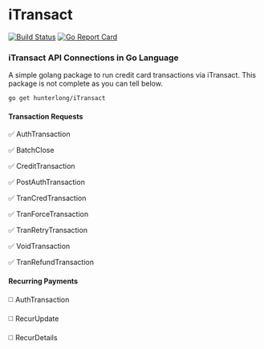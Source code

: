 # iTransact
[![Build Status](https://travis-ci.org/hunterlong/iTransact.svg?branch=master)](https://travis-ci.org/hunterlong/iTransact) [![Go Report Card](https://goreportcard.com/badge/github.com/hunterlong/iTransact)](https://goreportcard.com/report/github.com/hunterlong/iTransact)
### iTransact API Connections in Go Language
A simple golang package to run credit card transactions via iTransact. This package is not complete as you can tell below.

```bash
go get hunterlong/iTransact
```


#### Transaction Requests

:white_check_mark: AuthTransaction

:white_check_mark: BatchClose

:white_check_mark: CreditTransaction

:white_check_mark: PostAuthTransaction

:white_check_mark: TranCredTransaction

:white_check_mark: TranForceTransaction

:white_check_mark: TranRetryTransaction

:white_check_mark: VoidTransaction

:white_check_mark: TranRefundTransaction

#### Recurring Payments
:white_medium_square: AuthTransaction

:white_medium_square: RecurUpdate

:white_medium_square: RecurDetails

